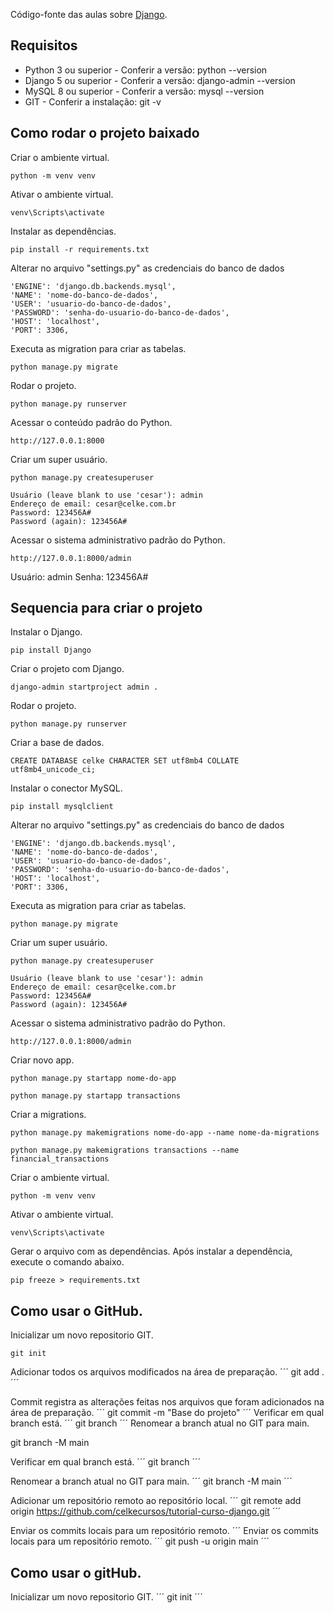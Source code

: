 Código-fonte das aulas sobre [Django](https://www.youtube.com/watch?v=OsH8sZb8x1k&list=PLmY5AEiqDWwAKFymn4450k9XGLt8v3Xgd).<br>

## Requisitos

* Python 3 ou superior - Conferir a versão: python --version
* Django 5 ou superior - Conferir a versão: django-admin --version
* MySQL 8 ou superior - Conferir a versão: mysql --version
* GIT - Conferir a instalação: git -v

## Como rodar o projeto baixado

Criar o ambiente virtual.
```
python -m venv venv
```

Ativar o ambiente virtual.
```
venv\Scripts\activate
```

Instalar as dependências.
```
pip install -r requirements.txt
```

Alterar no arquivo "settings.py" as credenciais do banco de dados<br>
```
'ENGINE': 'django.db.backends.mysql',
'NAME': 'nome-do-banco-de-dados',
'USER': 'usuario-do-banco-de-dados',
'PASSWORD': 'senha-do-usuario-do-banco-de-dados',
'HOST': 'localhost',
'PORT': 3306,
```

Executa as migration para criar as tabelas.
```
python manage.py migrate
```

Rodar o projeto.
```
python manage.py runserver
```

Acessar o conteúdo padrão do Python.
```
http://127.0.0.1:8000
```

Criar um super usuário.
```
python manage.py createsuperuser
```
```
Usuário (leave blank to use 'cesar'): admin
Endereço de email: cesar@celke.com.br
Password: 123456A#
Password (again): 123456A#
```

Acessar o sistema administrativo padrão do Python.
```
http://127.0.0.1:8000/admin
```

Usuário: admin
Senha: 123456A#

## Sequencia para criar o projeto

Instalar o Django.
```
pip install Django
```

Criar o projeto com Django.
```
django-admin startproject admin .
```

Rodar o projeto.
```
python manage.py runserver
```

Criar a base de dados.
```
CREATE DATABASE celke CHARACTER SET utf8mb4 COLLATE utf8mb4_unicode_ci;
```

Instalar o conector MySQL.
```
pip install mysqlclient
```

Alterar no arquivo "settings.py" as credenciais do banco de dados<br>
```
'ENGINE': 'django.db.backends.mysql',
'NAME': 'nome-do-banco-de-dados',
'USER': 'usuario-do-banco-de-dados',
'PASSWORD': 'senha-do-usuario-do-banco-de-dados',
'HOST': 'localhost',
'PORT': 3306,
```

Executa as migration para criar as tabelas.
```
python manage.py migrate
```

Criar um super usuário.
```
python manage.py createsuperuser
```
```
Usuário (leave blank to use 'cesar'): admin
Endereço de email: cesar@celke.com.br
Password: 123456A#
Password (again): 123456A#
```

Acessar o sistema administrativo padrão do Python.
```
http://127.0.0.1:8000/admin
```

Criar novo app.
```
python manage.py startapp nome-do-app
```
```
python manage.py startapp transactions
```

Criar a migrations.
```
python manage.py makemigrations nome-do-app --name nome-da-migrations
```
```
python manage.py makemigrations transactions --name financial_transactions
```

Criar o ambiente virtual.
```
python -m venv venv
```

Ativar o ambiente virtual.
```
venv\Scripts\activate
```

Gerar o arquivo com as dependências.
Após instalar a dependência, execute o comando abaixo.
```
pip freeze > requirements.txt
```

## Como usar o GitHub.

Inicializar um novo repositorio GIT.
```
git init
```

Adicionar todos os arquivos modificados na área de preparação.
´´´
git add .
´´´

Commit registra as alterações feitas nos arquivos que foram adicionados na área de preparação.
´´´
git commit -m "Base do projeto"
´´´
Verificar em qual branch está.
´´´
git branch
´´´
Renomear a branch atual no GIT para main.

git branch -M main

Verificar em qual branch está.
´´´
git branch
´´´

Renomear a branch atual no GIT para main.
´´´
git branch -M main
´´´

Adicionar um repositório remoto ao repositório local.
´´´
git remote add origin https://github.com/celkecursos/tutorial-curso-django.git
´´´

Enviar os commits locais para um repositório remoto.
´´´
Enviar os commits locais para um repositório remoto.
´´´
git push -u origin main
´´´

## Como usar o gitHub.
Inicializar  um novo repositorio GIT.
´´´
git init
´´´